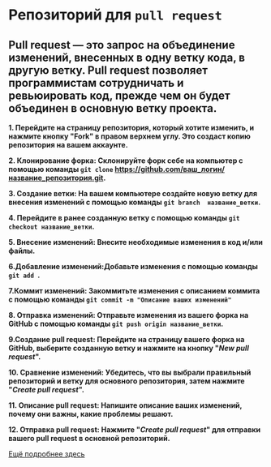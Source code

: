 # Репозиторий для `pull request`

## Pull request — это  запрос на объединение изменений, внесенных в одну ветку кода, в другую ветку. Pull request позволяет программистам сотрудничать и ревьюировать код, прежде чем он будет объединен в основную ветку проекта. 

**1. Перейдите на страницу репозитория, который хотите изменить, и нажмите кнопку "Fork" в правом верхнем углу. Это создаст копию репозитория на вашем аккаунте.**

**2. Клонирование форка: Склонируйте форк себе на компьютер с помощью команды `git clone` https://github.com/ваш_логин/название_репозитория.git.**

**3. Создание ветки: На вашем компьютере создайте новую ветку для внесения изменений с помощью команды `git branch  название_ветки`.**

**4. Перейдите в ранее созданную ветку с помощью команды `git checkout название_ветки`.**

**5. Внесение изменений: Внесите необходимые изменения в код и/или файлы.**

**6.Добавление изменений:Добавьте изменения с помощью команды `git add `.**

**7.Коммит изменений: Закоммитьте изменения с описанием коммита с помощью команды `git commit -m "Описание ваших изменений"`**

**8. Отправка изменений: Отправьте изменения из вашего форка на GitHub с помощью команды `git push origin название_ветки`.**

**9.Создание pull request: Перейдите на страницу вашего форка на GitHub, выберите созданную ветку и нажмите на кнопку "_New pull request_".**

**10. Сравнение изменений: Убедитесь, что вы выбрали правильный репозиторий и ветку для основного репозитория, затем нажмите "_Create pull request_".**

**11. Описание pull request: Напишите описание ваших изменений, почему они важны, какие проблемы решают.**


**12. Отправка pull request: Нажмите "_Create pull request_" для отправки вашего pull request в основной репозиторий.**

[Ещё подробнее здесь](https://youtu.be/veMDnBt30pk?si=EhNu2NVSds31zLdC)








